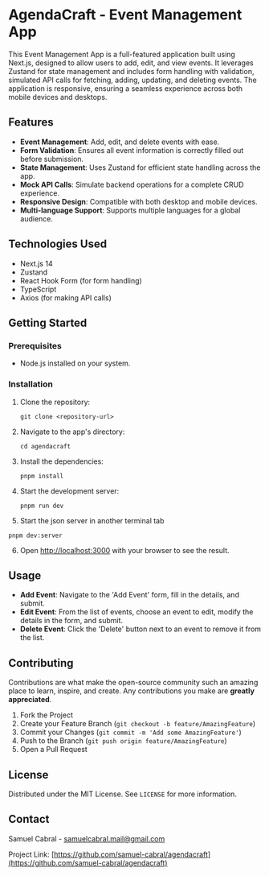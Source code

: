 
# AgendaCraft - Event Management App

This Event Management App is a full-featured application built using Next.js, designed to allow users to add, edit, and view events. It leverages Zustand for state management and includes form handling with validation, simulated API calls for fetching, adding, updating, and deleting events. The application is responsive, ensuring a seamless experience across both mobile devices and desktops.

## Features

- **Event Management**: Add, edit, and delete events with ease.
- **Form Validation**: Ensures all event information is correctly filled out before submission.
- **State Management**: Uses Zustand for efficient state handling across the app.
- **Mock API Calls**: Simulate backend operations for a complete CRUD experience.
- **Responsive Design**: Compatible with both desktop and mobile devices.
- **Multi-language Support**: Supports multiple languages for a global audience.

## Technologies Used

- Next.js 14
- Zustand
- React Hook Form (for form handling)
- TypeScript
- Axios (for making API calls)

## Getting Started

### Prerequisites

- Node.js installed on your system.

### Installation

1. Clone the repository:

   ```
   git clone <repository-url>
   ```

2. Navigate to the app's directory:

   ```
   cd agendacraft
   ```

3. Install the dependencies:

   ```
   pnpm install
   ```

4. Start the development server:

   ```
   pnpm run dev
   ```

5. Start the json server in another terminal tab

  ```
  pnpm dev:server
  ```

6. Open [http://localhost:3000](http://localhost:3000) with your browser to see the result.

## Usage

- **Add Event**: Navigate to the 'Add Event' form, fill in the details, and submit.
- **Edit Event**: From the list of events, choose an event to edit, modify the details in the form, and submit.
- **Delete Event**: Click the 'Delete' button next to an event to remove it from the list.

## Contributing

Contributions are what make the open-source community such an amazing place to learn, inspire, and create. Any contributions you make are **greatly appreciated**.

1. Fork the Project
2. Create your Feature Branch (`git checkout -b feature/AmazingFeature`)
3. Commit your Changes (`git commit -m 'Add some AmazingFeature'`)
4. Push to the Branch (`git push origin feature/AmazingFeature`)
5. Open a Pull Request

## License

Distributed under the MIT License. See `LICENSE` for more information.

## Contact

Samuel Cabral - [samuelcabral.mail@gmail.com](mailto:samuelcabral.mail@gmail.com)

Project Link: [https://github.com/samuel-cabral/agendacraft](https://github.com/samuel-cabral/agendacraft)
